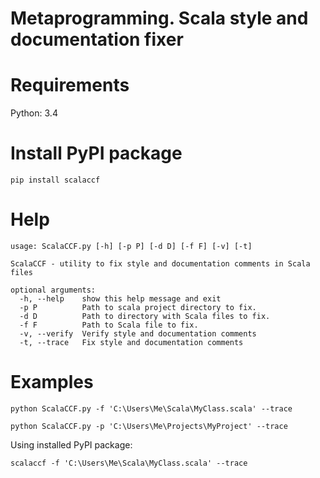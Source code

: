 # Metaprogramming. Scala style and documentation fixer

# Requirements

Python: 3.4

# Install PyPI package

```
pip install scalaccf
```

# Help

```
usage: ScalaCCF.py [-h] [-p P] [-d D] [-f F] [-v] [-t]

ScalaCCF - utility to fix style and documentation comments in Scala files

optional arguments:
  -h, --help    show this help message and exit
  -p P          Path to scala project directory to fix.
  -d D          Path to directory with Scala files to fix.
  -f F          Path to Scala file to fix.
  -v, --verify  Verify style and documentation comments
  -t, --trace   Fix style and documentation comments
```

# Examples

```
python ScalaCCF.py -f 'C:\Users\Me\Scala\MyClass.scala' --trace
```

```
python ScalaCCF.py -p 'C:\Users\Me\Projects\MyProject' --trace
```

Using installed PyPI package:
```
scalaccf -f 'C:\Users\Me\Scala\MyClass.scala' --trace
```
